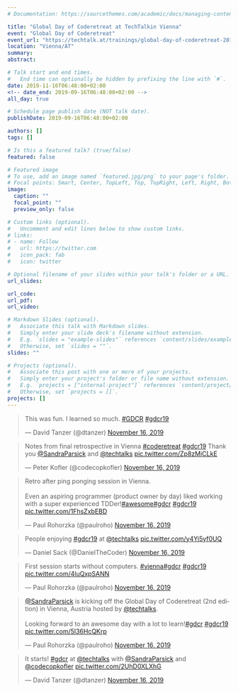 ```yaml
---
# Documentation: https://sourcethemes.com/academic/docs/managing-content/

title: "Global Day of Coderetreat at TechTalkin Vienna"
event: "Global Day of Coderetreat"
event_url: "https://techtalk.at/trainings/global-day-of-coderetreat-2019/"
location: "Vienna/AT"
summary:
abstract:

# Talk start and end times.
#   End time can optionally be hidden by prefixing the line with `#`.
date: 2019-11-16T06:48:00+02:00
<!-- date_end: 2019-09-16T06:48:00+02:00 -->
all_day: true

# Schedule page publish date (NOT talk date).
publishDate: 2019-09-16T06:48:00+02:00

authors: []
tags: []

# Is this a featured talk? (true/false)
featured: false

# Featured image
# To use, add an image named `featured.jpg/png` to your page's folder.
# Focal points: Smart, Center, TopLeft, Top, TopRight, Left, Right, BottomLeft, Bottom, BottomRight.
image:
  caption: ""
  focal_point: ""
  preview_only: false

# Custom links (optional).
#   Uncomment and edit lines below to show custom links.
# links:
# - name: Follow
#   url: https://twitter.com
#   icon_pack: fab
#   icon: twitter

# Optional filename of your slides within your talk's folder or a URL.
url_slides:

url_code:
url_pdf:
url_video:

# Markdown Slides (optional).
#   Associate this talk with Markdown slides.
#   Simply enter your slide deck's filename without extension.
#   E.g. `slides = "example-slides"` references `content/slides/example-slides.md`.
#   Otherwise, set `slides = ""`.
slides: ""

# Projects (optional).
#   Associate this post with one or more of your projects.
#   Simply enter your project's folder or file name without extension.
#   E.g. `projects = ["internal-project"]` references `content/project/deep-learning/index.md`.
#   Otherwise, set `projects = []`.
projects: []
---
```

<blockquote class="twitter-tweet"><p lang="en" dir="ltr">This was fun. I learned so much. <a href="https://twitter.com/hashtag/GDCR?src=hash&amp;ref_src=twsrc%5Etfw">#GDCR</a> <a href="https://twitter.com/hashtag/gdcr19?src=hash&amp;ref_src=twsrc%5Etfw">#gdcr19</a></p>&mdash; David Tanzer (@dtanzer) <a href="https://twitter.com/dtanzer/status/1195753096347082752?ref_src=twsrc%5Etfw">November 16, 2019</a></blockquote> <script async src="https://platform.twitter.com/widgets.js" charset="utf-8"></script>

<blockquote class="twitter-tweet" data-partner="tweetdeck"><p lang="en" dir="ltr">Notes from final retrospective in Vienna <a href="https://twitter.com/hashtag/coderetreat?src=hash&amp;ref_src=twsrc%5Etfw">#coderetreat</a> <a href="https://twitter.com/hashtag/gdcr19?src=hash&amp;ref_src=twsrc%5Etfw">#gdcr19</a> Thank you <a href="https://twitter.com/SandraParsick?ref_src=twsrc%5Etfw">@SandraParsick</a> and <a href="https://twitter.com/techtalks?ref_src=twsrc%5Etfw">@techtalks</a> <a href="https://t.co/Zp8zMiCLkE">pic.twitter.com/Zp8zMiCLkE</a></p>&mdash; Peter Kofler (@codecopkofler) <a href="https://twitter.com/codecopkofler/status/1195736822783119360?ref_src=twsrc%5Etfw">November 16, 2019</a></blockquote>
<script async src="https://platform.twitter.com/widgets.js" charset="utf-8"></script>

<blockquote class="twitter-tweet"><p lang="en" dir="ltr">Retro after ping ponging session in Vienna.<br><br>Even an aspiring programmer (product owner by day) liked working with a super experienced TDDer!<a href="https://twitter.com/hashtag/awesome?src=hash&amp;ref_src=twsrc%5Etfw">#awesome</a><a href="https://twitter.com/hashtag/gdcr?src=hash&amp;ref_src=twsrc%5Etfw">#gdcr</a> <a href="https://twitter.com/hashtag/gdcr19?src=hash&amp;ref_src=twsrc%5Etfw">#gdcr19</a> <a href="https://t.co/1FhsZxbEBD">pic.twitter.com/1FhsZxbEBD</a></p>&mdash; Paul Rohorzka (@paulroho) <a href="https://twitter.com/paulroho/status/1195649890648502272?ref_src=twsrc%5Etfw">November 16, 2019</a></blockquote> <script async src="https://platform.twitter.com/widgets.js" charset="utf-8"></script> 

<blockquote class="twitter-tweet"><p lang="en" dir="ltr">People enjoying <a href="https://twitter.com/hashtag/gdcr19?src=hash&amp;ref_src=twsrc%5Etfw">#gdcr19</a> at <a href="https://twitter.com/techtalks?ref_src=twsrc%5Etfw">@techtalks</a> <a href="https://t.co/y4Yi5yf0UQ">pic.twitter.com/y4Yi5yf0UQ</a></p>&mdash; Daniel Sack (@DanielTheCoder) <a href="https://twitter.com/DanielTheCoder/status/1195644812659175424?ref_src=twsrc%5Etfw">November 16, 2019</a></blockquote> <script async src="https://platform.twitter.com/widgets.js" charset="utf-8"></script>

<blockquote class="twitter-tweet"><p lang="en" dir="ltr">First session starts without computers. <a href="https://twitter.com/hashtag/vienna?src=hash&amp;ref_src=twsrc%5Etfw">#vienna</a><a href="https://twitter.com/hashtag/gdcr?src=hash&amp;ref_src=twsrc%5Etfw">#gdcr</a> <a href="https://twitter.com/hashtag/gdcr19?src=hash&amp;ref_src=twsrc%5Etfw">#gdcr19</a> <a href="https://t.co/4luQxpSANN">pic.twitter.com/4luQxpSANN</a></p>&mdash; Paul Rohorzka (@paulroho) <a href="https://twitter.com/paulroho/status/1195624633573216256?ref_src=twsrc%5Etfw">November 16, 2019</a></blockquote> <script async src="https://platform.twitter.com/widgets.js" charset="utf-8"></script>

<blockquote class="twitter-tweet" data-partner="tweetdeck"><p lang="en" dir="ltr"><a href="https://twitter.com/SandraParsick?ref_src=twsrc%5Etfw">@SandraParsick</a> is kicking off the Global Day of Coderetreat (2nd edition) in Vienna, Austria hosted by <a href="https://twitter.com/techtalks?ref_src=twsrc%5Etfw">@techtalks</a>.<br><br>Looking forward to an awesome day with a lot to learn!<a href="https://twitter.com/hashtag/gdcr?src=hash&amp;ref_src=twsrc%5Etfw">#gdcr</a> <a href="https://twitter.com/hashtag/gdcr19?src=hash&amp;ref_src=twsrc%5Etfw">#gdcr19</a> <a href="https://t.co/5l36HcQKrp">pic.twitter.com/5l36HcQKrp</a></p>&mdash; Paul Rohorzka (@paulroho) <a href="https://twitter.com/paulroho/status/1195617722513670144?ref_src=twsrc%5Etfw">November 16, 2019</a></blockquote>
<script async src="https://platform.twitter.com/widgets.js" charset="utf-8"></script>


<blockquote class="twitter-tweet" data-partner="tweetdeck"><p lang="en" dir="ltr">It starts! <a href="https://twitter.com/hashtag/gdcr?src=hash&amp;ref_src=twsrc%5Etfw">#gdcr</a> at <a href="https://twitter.com/techtalks?ref_src=twsrc%5Etfw">@techtalks</a> with <a href="https://twitter.com/SandraParsick?ref_src=twsrc%5Etfw">@SandraParsick</a> and <a href="https://twitter.com/codecopkofler?ref_src=twsrc%5Etfw">@codecopkofler</a> <a href="https://t.co/2UhD0XLXhG">pic.twitter.com/2UhD0XLXhG</a></p>&mdash; David Tanzer (@dtanzer) <a href="https://twitter.com/dtanzer/status/1195615772036468736?ref_src=twsrc%5Etfw">November 16, 2019</a></blockquote>
<script async src="https://platform.twitter.com/widgets.js" charset="utf-8"></script>

